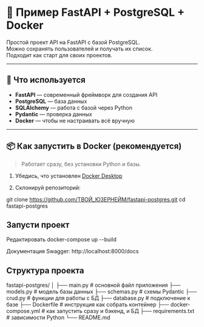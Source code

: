 # 🚀 Пример FastAPI + PostgreSQL + Docker

Простой проект API на FastAPI с базой PostgreSQL.  
Можно сохранять пользователей и получать их список.  
Подходит как старт для своих проектов.

---

## 🧰 Что используется

- **FastAPI** — современный фреймворк для создания API
- **PostgreSQL** — база данных
- **SQLAlchemy** — работа с базой через Python
- **Pydantic** — проверка данных
- **Docker** — чтобы не настраивать всё вручную

---

## 📦 Как запустить в Docker (рекомендуется)

> Работает сразу, без установки Python и базы.

1. Убедись, что установлен [Docker Desktop](https://www.docker.com/products/docker-desktop/)

2. Склонируй репозиторий:


git clone https://github.com/ТВОЙ_ЮЗЕРНЕЙМ/fastapi-postgres.git
cd fastapi-postgres


## Запусти проект

Редактировать
docker-compose up --build

Документация Swagger: http://localhost:8000/docs

## Структура проекта

fastapi-postgres/
│
├── main.py               # основной файл приложения
├── models.py             # модель базы данных
├── schemas.py            # схемы Pydantic
├── crud.py               # функции для работы с БД
├── database.py           # подключение к базе
├── Dockerfile            # инструкция как собрать контейнер
├── docker-compose.yml    # как запустить сразу и бэкенд, и БД
├── requirements.txt      # зависимости Python
└── README.md       